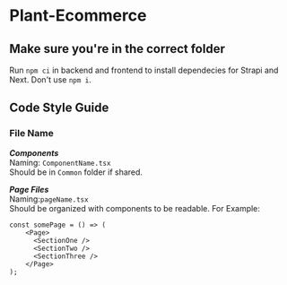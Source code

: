 # Plant-Ecommerce

## Make sure you're in the correct folder

Run `npm ci` in backend and frontend to install dependecies for Strapi and Next.
Don't use `npm i`.

## Code Style Guide

### File Name
***Components***\
Naming: `ComponentName.tsx`\
Should be in `Common` folder if shared.

***Page Files***\
Naming:`pageName.tsx`\
Should be organized with components to be readable. For Example: 
```
const somePage = () => (
    <Page>
      <SectionOne />
      <SectionTwo />
      <SectionThree />
    </Page>
);
```

    


